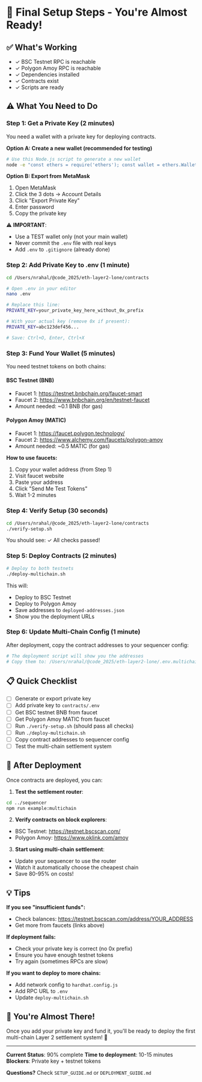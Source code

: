 # 🎯 Final Setup Steps - You're Almost Ready!

## ✅ What's Working

- ✓ BSC Testnet RPC is reachable
- ✓ Polygon Amoy RPC is reachable
- ✓ Dependencies installed
- ✓ Contracts exist
- ✓ Scripts are ready

## ⚠️ What You Need to Do

### Step 1: Get a Private Key (2 minutes)

You need a wallet with a private key for deploying contracts.

**Option A: Create a new wallet (recommended for testing)**

```bash
# Use this Node.js script to generate a new wallet
node -e "const ethers = require('ethers'); const wallet = ethers.Wallet.createRandom(); console.log('Address:', wallet.address); console.log('Private Key:', wallet.privateKey);"
```

**Option B: Export from MetaMask**

1. Open MetaMask
2. Click the 3 dots → Account Details
3. Click "Export Private Key"
4. Enter password
5. Copy the private key

⚠️ **IMPORTANT**:

- Use a TEST wallet only (not your main wallet)
- Never commit the `.env` file with real keys
- Add `.env` to `.gitignore` (already done)

### Step 2: Add Private Key to .env (1 minute)

```bash
cd /Users/nrahal/@code_2025/eth-layer2-lone/contracts

# Open .env in your editor
nano .env

# Replace this line:
PRIVATE_KEY=your_private_key_here_without_0x_prefix

# With your actual key (remove 0x if present):
PRIVATE_KEY=abc123def456...

# Save: Ctrl+O, Enter, Ctrl+X
```

### Step 3: Fund Your Wallet (5 minutes)

You need testnet tokens on both chains:

#### BSC Testnet (BNB)

- Faucet 1: https://testnet.bnbchain.org/faucet-smart
- Faucet 2: https://www.bnbchain.org/en/testnet-faucet
- Amount needed: ~0.1 BNB (for gas)

#### Polygon Amoy (MATIC)

- Faucet 1: https://faucet.polygon.technology/
- Faucet 2: https://www.alchemy.com/faucets/polygon-amoy
- Amount needed: ~0.5 MATIC (for gas)

**How to use faucets:**

1. Copy your wallet address (from Step 1)
2. Visit faucet website
3. Paste your address
4. Click "Send Me Test Tokens"
5. Wait 1-2 minutes

### Step 4: Verify Setup (30 seconds)

```bash
cd /Users/nrahal/@code_2025/eth-layer2-lone/contracts
./verify-setup.sh
```

You should see: ✓ All checks passed!

### Step 5: Deploy Contracts (2 minutes)

```bash
# Deploy to both testnets
./deploy-multichain.sh
```

This will:

- Deploy to BSC Testnet
- Deploy to Polygon Amoy
- Save addresses to `deployed-addresses.json`
- Show you the deployment URLs

### Step 6: Update Multi-Chain Config (1 minute)

After deployment, copy the contract addresses to your sequencer config:

```bash
# The deployment script will show you the addresses
# Copy them to: /Users/nrahal/@code_2025/eth-layer2-lone/.env.multichain.example
```

## 📋 Quick Checklist

- [ ] Generate or export private key
- [ ] Add private key to `contracts/.env`
- [ ] Get BSC testnet BNB from faucet
- [ ] Get Polygon Amoy MATIC from faucet
- [ ] Run `./verify-setup.sh` (should pass all checks)
- [ ] Run `./deploy-multichain.sh`
- [ ] Copy contract addresses to sequencer config
- [ ] Test the multi-chain settlement system

## 🚀 After Deployment

Once contracts are deployed, you can:

1. **Test the settlement router**:

```bash
cd ../sequencer
npm run example:multichain
```

2. **Verify contracts on block explorers**:

- BSC Testnet: https://testnet.bscscan.com/
- Polygon Amoy: https://www.oklink.com/amoy

3. **Start using multi-chain settlement**:

- Update your sequencer to use the router
- Watch it automatically choose the cheapest chain
- Save 80-95% on costs!

## 💡 Tips

**If you see "insufficient funds":**

- Check balances: https://testnet.bscscan.com/address/YOUR_ADDRESS
- Get more from faucets (links above)

**If deployment fails:**

- Check your private key is correct (no 0x prefix)
- Ensure you have enough testnet tokens
- Try again (sometimes RPCs are slow)

**If you want to deploy to more chains:**

- Add network config to `hardhat.config.js`
- Add RPC URL to `.env`
- Update `deploy-multichain.sh`

## 🎊 You're Almost There!

Once you add your private key and fund it, you'll be ready to deploy the first multi-chain Layer 2 settlement system! 🚀

---

**Current Status**: 90% complete
**Time to deployment**: 10-15 minutes
**Blockers**: Private key + testnet tokens

**Questions?** Check `SETUP_GUIDE.md` or `DEPLOYMENT_GUIDE.md`

